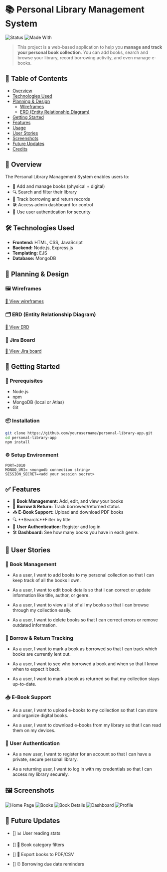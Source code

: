 # 📚 Personal Library Management System

![Status](https://img.shields.io/badge/status-active-brightgreen)
![Made With](https://img.shields.io/badge/Made%20with-Node.js-yellow)

> This project is a web-based application to help you **manage and track your personal book collection**. You can add books, search and browse your library, record borrowing activity, and even manage e-books.

## 📑 Table of Contents

- [Overview](#-overview)
- [Technologies Used](#-technologies-used)
- [Planning & Design](#-planning--design)
  - [Wireframes](#-wireframes)
  - [ERD (Entity Relationship Diagram)](#-erd-entity-relationship-diagram)
- [Getting Started](#-getting-started)
- [Features](#-features)
- [Usage](#-usage)
- [User Stories](#-user-stories)
- [Screenshots](#-screenshots)
- [Future Updates](#-future-updates)
- [Credits](#-credits)

## 📖 Overview

The Personal Library Management System enables users to:

- 📘 Add and manage books (physical + digital)
- 🔍 Search and filter their library
- 🔁 Track borrowing and return records
- 🛠 Access admin dashboard for control
- 🔐 Use user authentication for security

## 🛠 Technologies Used

- **Frontend:** HTML, CSS, JavaScript
- **Backend:** Node.js, Express.js
- **Templating:** EJS
- **Database:** MongoDB

## 🧠 Planning & Design

### 🖼 Wireframes

[📎 View wireframes](/assets/wireframes/)

### 🗂 ERD (Entity Relationship Diagram)

[📎 View ERD](assets/ERD/Database_ER_diagram.png)

### 🔷 Jira Board

[📎 View Jira board](assets/jiraboard.png)

## 🚀 Getting Started

### 🧰 Prerequisites

- Node.js
- npm
- MongoDB (local or Atlas)
- Git

### 📦 Installation

```bash
git clone https://github.com/yourusername/personal-library-app.git
cd personal-library-app
npm install
```

### ⚙️ Setup Environment

```
PORT=3010
MONGO_URI= <mongodb connection string>
SESSION_SECRET=<add your session secret>
```

## ✅ Features

- 🔖 **Book Management:** Add, edit, and view your books
- 🔁 **Borrow & Return:** Track borrowed/returned status
- 📥 **E-Book Support:** Upload and download PDF books
- 🔍 **Search:**Filter by title
- 🔐 **User Authentication:** Register and log in
- 🛠 **Dashboard:** See how many books you have in each genre.

## 👤 User Stories

### 📘 Book Management

- As a user, I want to add books to my personal collection so that I can keep track of all the books I own.

- As a user, I want to edit book details so that I can correct or update information like title, author, or genre.

- As a user, I want to view a list of all my books so that I can browse through my collection easily.

- As a user, I want to delete books so that I can correct errors or remove outdated information.

### 🔄 Borrow & Return Tracking

- As a user, I want to mark a book as borrowed so that I can track which books are currently lent out.

- As a user, I want to see who borrowed a book and when so that I know when to expect it back.

- As a user, I want to mark a book as returned so that my collection stays up-to-date.

### 📥 E-Book Support

- As a user, I want to upload e-books to my collection so that I can store and organize digital books.

- As a user, I want to download e-books from my library so that I can read them on my devices.

### 🔐 User Authentication

- As a new user, I want to register for an account so that I can have a private, secure personal library.

- As a returning user, I want to log in with my credentials so that I can access my library securely.

## 🖼 Screenshots

![Home Page](assets/screenshots/home.png)
![Books](assets/screenshots/books.png)
![Book Details](assets/screenshots/book-details.png)
![Dashboard](assets/screenshots/dashboard.png)
![Profile](assets/screenshots/profile.png)

## 🚧 Future Updates

- [] 📊 User reading stats

- [] 📂 Book category filters

- [] 🧾 Export books to PDF/CSV

- [] ⏰ Borrowing due date reminders
